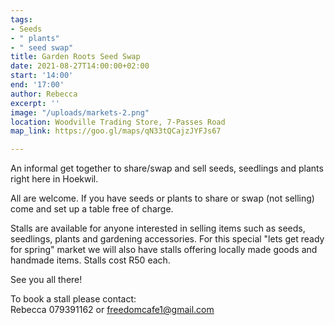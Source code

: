```yaml
---
tags:
- Seeds
- " plants"
- " seed swap"
title: Garden Roots Seed Swap
date: 2021-08-27T14:00:00+02:00
start: '14:00'
end: '17:00'
author: Rebecca
excerpt: ''
image: "/uploads/markets-2.png"
location: Woodville Trading Store, 7-Passes Road
map_link: https://goo.gl/maps/qN33tQCajzJYFJs67

---
```

An informal get together to share/swap and sell seeds, seedlings and plants right here in Hoekwil.

All are welcome.  If you have seeds or plants to share or swap (not selling) come and set up a table free of charge.

Stalls are available for anyone interested in selling items such as seeds, seedlings, plants and gardening accessories.  For this special "lets get ready for spring" market we will also have stalls offering locally made goods and handmade items. Stalls cost R50 each.

See you all there!

To book a stall please contact:  
Rebecca 079391162 or freedomcafe1@gmail.com